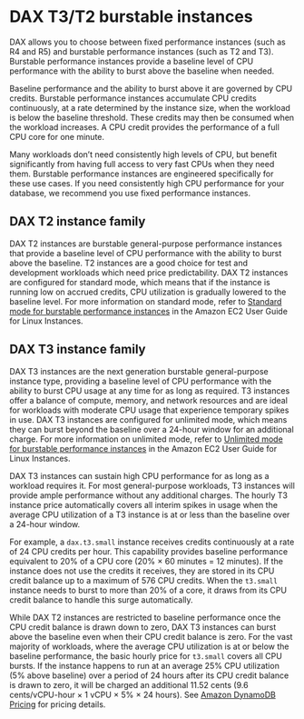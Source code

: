 # DAX T3/T2 burstable instances<a name="DAX.Burstable"></a>

DAX allows you to choose between fixed performance instances \(such as R4 and R5\) and burstable performance instances \(such as T2 and T3\)\. Burstable performance instances provide a baseline level of CPU performance with the ability to burst above the baseline when needed\.

Baseline performance and the ability to burst above it are governed by CPU credits\. Burstable performance instances accumulate CPU credits continuously, at a rate determined by the instance size, when the workload is below the baseline threshold\. These credits may then be consumed when the workload increases\. A CPU credit provides the performance of a full CPU core for one minute\.

Many workloads don’t need consistently high levels of CPU, but benefit significantly from having full access to very fast CPUs when they need them\. Burstable performance instances are engineered specifically for these use cases\. If you need consistently high CPU performance for your database, we recommend you use fixed performance instances\.

## DAX T2 instance family<a name="DAX.Burstable.T2"></a>

DAX T2 instances are burstable general\-purpose performance instances that provide a baseline level of CPU performance with the ability to burst above the baseline\. T2 instances are a good choice for test and development workloads which need price predictability\. DAX T2 instances are configured for standard mode, which means that if the instance is running low on accrued credits, CPU utilization is gradually lowered to the baseline level\. For more information on standard mode, refer to [Standard mode for burstable performance instances](https://docs.aws.amazon.com/AWSEC2/latest/UserGuide/burstable-performance-instances-standard-mode.html) in the Amazon EC2 User Guide for Linux Instances\.

## DAX T3 instance family<a name="DAX.Burstable.T3"></a>

DAX T3 instances are the next generation burstable general\-purpose instance type, providing a baseline level of CPU performance with the ability to burst CPU usage at any time for as long as required\. T3 instances offer a balance of compute, memory, and network resources and are ideal for workloads with moderate CPU usage that experience temporary spikes in use\. DAX T3 instances are configured for unlimited mode, which means they can burst beyond the baseline over a 24\-hour window for an additional charge\. For more information on unlimited mode, refer to [Unlimited mode for burstable performance instances](https://docs.aws.amazon.com/AWSEC2/latest/UserGuide/burstable-performance-instances-unlimited-mode.html) in the Amazon EC2 User Guide for Linux Instances\.

DAX T3 instances can sustain high CPU performance for as long as a workload requires it\. For most general\-purpose workloads, T3 instances will provide ample performance without any additional charges\. The hourly T3 instance price automatically covers all interim spikes in usage when the average CPU utilization of a T3 instance is at or less than the baseline over a 24\-hour window\.

For example, a `dax.t3.small` instance receives credits continuously at a rate of 24 CPU credits per hour\. This capability provides baseline performance equivalent to 20% of a CPU core \(20% × 60 minutes = 12 minutes\)\. If the instance does not use the credits it receives, they are stored in its CPU credit balance up to a maximum of 576 CPU credits\. When the `t3.small` instance needs to burst to more than 20% of a core, it draws from its CPU credit balance to handle this surge automatically\.

While DAX T2 instances are restricted to baseline performance once the CPU credit balance is drawn down to zero, DAX T3 instances can burst above the baseline even when their CPU credit balance is zero\. For the vast majority of workloads, where the average CPU utilization is at or below the baseline performance, the basic hourly price for `t3.small` covers all CPU bursts\. If the instance happens to run at an average 25% CPU utilization \(5% above baseline\) over a period of 24 hours after its CPU credit balance is drawn to zero, it will be charged an additional 11\.52 cents \(9\.6 cents/vCPU\-hour × 1 vCPU × 5% × 24 hours\)\. See [Amazon DynamoDB Pricing](https://aws.amazon.com/dynamodb/pricing/on-demand/) for pricing details\.